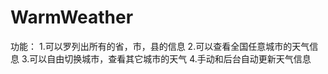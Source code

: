 # WarmWeather
功能：
     1.可以罗列出所有的省，市，县的信息
     2.可以查看全国任意城市的天气信息
     3.可以自由切换城市，查看其它城市的天气
     4.手动和后台自动更新天气信息
